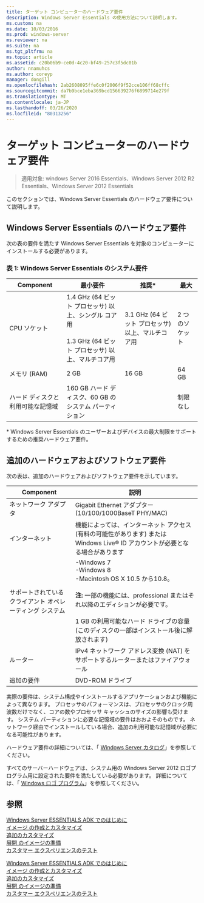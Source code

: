```yaml
---
title: ターゲット コンピューターのハードウェア要件
description: Windows Server Essentials の使用方法について説明します。
ms.custom: na
ms.date: 10/03/2016
ms.prod: windows-server
ms.reviewer: na
ms.suite: na
ms.tgt_pltfrm: na
ms.topic: article
ms.assetid: c20b06b9-ce0d-4c20-bf49-257c3f5dc01b
author: nnamuhcs
ms.author: coreyp
manager: dongill
ms.openlocfilehash: 2ab2608095ffe6c0f2006f9f52cce106ff68cffc
ms.sourcegitcommit: da7b9bce1eba369bcd156639276f6899714e279f
ms.translationtype: MT
ms.contentlocale: ja-JP
ms.lasthandoff: 03/26/2020
ms.locfileid: "80313256"
---
```

# <a name="hardware-requirements-for-the-target-computer"></a>ターゲット コンピューターのハードウェア要件

>適用対象: windows Server 2016 Essentials、Windows Server 2012 R2 Essentials、Windows Server 2012 Essentials

このセクションでは、Windows Server Essentials のハードウェア要件について説明します。  
  
## <a name="hardware-requirements-for-windows-server-essentials"></a>Windows Server Essentials のハードウェア要件  
 次の表の要件を満たす Windows Server Essentials を対象のコンピューターにインストールする必要があります。  
  
### <a name="table-1--system-requirements-for-windows-server-essentials"></a>表 1: Windows Server Essentials のシステム要件  
  
|Component|最小要件|推奨*|最大|  
|---------------|-------------|-------------------|-------------|  
|CPU ソケット|1.4 GHz (64 ビット プロセッサ) 以上、シングル コア用<br /><br /> 1.3 GHz (64 ビット プロセッサ) 以上、マルチコア用|3.1 GHz (64 ビット プロセッサ) 以上、マルチコア用|2 つのソケット|  
|メモリ (RAM)|2 GB|16 GB|64 GB|  
|ハード ディスクと利用可能な記憶域|160 GB ハード ディスク、60 GB のシステム パーティション||制限なし|  
  
 \* Windows Server Essentials のユーザーおよびデバイスの最大制限をサポートするための推奨ハードウェア要件。  
  
## <a name="additional-hardware-and-software-requirements"></a>追加のハードウェアおよびソフトウェア要件  
 次の表は、追加のハードウェアおよびソフトウェア要件を示しています。  
  
|Component|説明|  
|---------------|-----------------|  
|ネットワーク アダプタ|Gigabit Ethernet アダプター (10/100/1000BaseT PHY/MAC)|  
|インターネット|機能によっては、インターネット アクセス (有料の可能性があります) または Windows Live® ID アカウントが必要となる場合があります|  
|サポートされているクライアント オペレーティング システム|-Windows 7<br />-Windows 8<br />-Macintosh OS X 10.5 から10.8。<br /><br /> **注:** 一部の機能には、professional またはそれ以降のエディションが必要です。<br /><br /> 1 GB の利用可能なハード ドライブの容量 (このディスクの一部はインストール後に解放されます)|  
|ルーター|IPv4 ネットワーク アドレス変換 (NAT) をサポートするルーターまたはファイアウォール|  
|追加の要件|DVD-ROM ドライブ|  
  
 実際の要件は、システム構成やインストールするアプリケーションおよび機能によって異なります。 プロセッサのパフォーマンスは、プロセッサのクロック周波数だけでなく、コアの数やプロセッサ キャッシュのサイズの影響も受けます。 システム パーティションに必要な記憶域の要件はおおよそのものです。 ネットワーク経由でインストールしている場合、追加の利用可能な記憶域が必要になる可能性があります。  
  
 ハードウェア要件の詳細については、「 [Windows Server カタログ](https://www.windowsservercatalog.com)」を参照してください。  
  
 すべてのサーバーハードウェアは、システム用の Windows Server 2012 ロゴプログラム用に設定された要件を満たしている必要があります。 詳細については、「 [Windows ロゴ プログラム](https://www.microsoft.com/whdc/winlogo/hwrequirements.mspx)」を参照してください。  
  
## <a name="see-also"></a>参照  

 [Windows Server ESSENTIALS ADK でのはじめに](Getting-Started-with-the-Windows-Server-Essentials-ADK.md)   
 [イメージ  の作成とカスタマイズ](Creating-and-Customizing-the-Image.md)  
 [追加のカスタマイズ](Additional-Customizations.md)   
 [展開  のイメージの準備](Preparing-the-Image-for-Deployment.md)  
 [カスタマー エクスペリエンスのテスト](Testing-the-Customer-Experience.md)

 [Windows Server ESSENTIALS ADK でのはじめに](../install/Getting-Started-with-the-Windows-Server-Essentials-ADK.md)   
 [イメージ  の作成とカスタマイズ](../install/Creating-and-Customizing-the-Image.md)  
 [追加のカスタマイズ](../install/Additional-Customizations.md)   
 [展開  のイメージの準備](../install/Preparing-the-Image-for-Deployment.md)  
 [カスタマー エクスペリエンスのテスト](../install/Testing-the-Customer-Experience.md)

